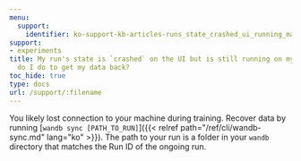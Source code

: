 ```yaml
---
menu:
  support:
    identifier: ko-support-kb-articles-runs_state_crashed_ui_running_machine_get_data
support:
- experiments
title: My run's state is `crashed` on the UI but is still running on my machine. What
  do I do to get my data back?
toc_hide: true
type: docs
url: /support/:filename
---
```


You likely lost connection to your machine during training. Recover data by running [`wandb sync [PATH_TO_RUN]`]({{< relref path="/ref/cli/wandb-sync.md" lang="ko" >}}). The path to your run is a folder in your `wandb` directory that matches the Run ID of the ongoing run.